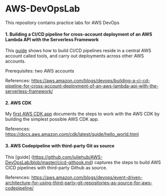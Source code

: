 # AWS-DevOpsLab
This repository contains practice labs for AWS DevOps

#### 1. Building a CI/CD pipeline for cross-account deployment of an AWS Lambda API with the Serverless Framework
This [guide](https://github.com/juliehub/AWS-DevOpsLab/blob/master/cicd-api.md) shows how to build CI/CD pipelines reside in a central AWS account called tools, and carry out deployments across other AWS accounts.

Prerequisites: two AWS accounts

References:
https://aws.amazon.com/blogs/devops/building-a-ci-cd-pipeline-for-cross-account-deployment-of-an-aws-lambda-api-with-the-serverless-framework/

#### 2. AWS CDK
My [first AWS CDK app](https://github.com/juliehub/AWS-DevOpsLab/blob/master/my_first_aws_cdk_app.md) documents the steps to work with the AWS CDK by building the simplest possible AWS CDK app.

References:
https://docs.aws.amazon.com/cdk/latest/guide/hello_world.html

#### 3. AWS Codepipeline with third-party Git as source
This [guide] (https://github.com/juliehub/AWS-DevOpsLab/blob/master/cicd-githook.md) captures the steps to build AWS CICD pipelines with third-party Github as source.

References:
https://aws.amazon.com/blogs/devops/event-driven-architecture-for-using-third-party-git-repositories-as-source-for-aws-codepipeline/